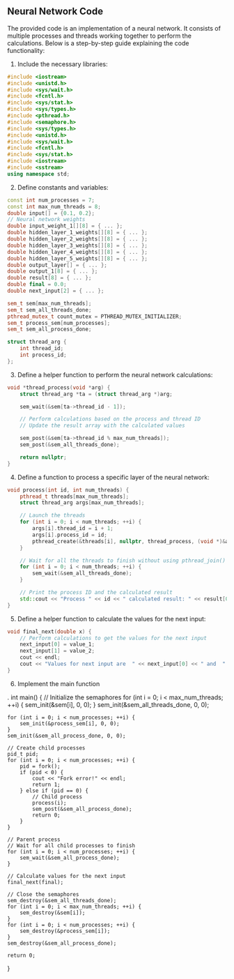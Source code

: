 ## Neural Network Code

The provided code is an implementation of a neural network. It consists of multiple processes and threads working together to perform the calculations. Below is a step-by-step guide explaining the code functionality:

1. Include the necessary libraries:
```cpp
#include <iostream>
#include <unistd.h>
#include <sys/wait.h>
#include <fcntl.h>
#include <sys/stat.h>
#include <sys/types.h>
#include <pthread.h>
#include <semaphore.h>
#include <sys/types.h>
#include <unistd.h>
#include <sys/wait.h>
#include <fcntl.h>
#include <sys/stat.h>
#include <iostream>
#include <sstream>
using namespace std;
```

2. Define constants and variables:
```cpp
const int num_processes = 7;
const int max_num_threads = 8;
double input[] = {0.1, 0.2};
// Neural network weights
double input_weight_1[][8] = { ... };
double hidden_layer_1_weights[][8] = { ... };
double hidden_layer_2_weights[][8] = { ... };
double hidden_layer_3_weights[][8] = { ... };
double hidden_layer_4_weights[][8] = { ... };
double hidden_layer_5_weights[][8] = { ... };
double output_layer[] = { ... };
double output_1[8] = { ... };
double result[8] = { ... };
double final = 0.0;
double next_input[2] = { ... };

sem_t sem[max_num_threads];
sem_t sem_all_threads_done;
pthread_mutex_t count_mutex = PTHREAD_MUTEX_INITIALIZER;
sem_t process_sem[num_processes];
sem_t sem_all_process_done;

struct thread_arg {
    int thread_id;
    int process_id;
};
```

3. Define a helper function to perform the neural network calculations:
```cpp
void *thread_process(void *arg) {
    struct thread_arg *ta = (struct thread_arg *)arg;

    sem_wait(&sem[ta->thread_id - 1]);

    // Perform calculations based on the process and thread ID
    // Update the result array with the calculated values

    sem_post(&sem[ta->thread_id % max_num_threads]);
    sem_post(&sem_all_threads_done);

    return nullptr;
}
```

4. Define a function to process a specific layer of the neural network:
```cpp
void process(int id, int num_threads) {
    pthread_t threads[max_num_threads];
    struct thread_arg args[max_num_threads];

    // Launch the threads
    for (int i = 0; i < num_threads; ++i) {
        args[i].thread_id = i + 1;
        args[i].process_id = id;
        pthread_create(&threads[i], nullptr, thread_process, (void *)&args[i]);
    }

    // Wait for all the threads to finish without using pthread_join()
    for (int i = 0; i < num_threads; ++i) {
        sem_wait(&sem_all_threads_done);
    }

    // Print the process ID and the calculated result
    std::cout << "Process " << id << " calculated result: " << result[0] << std::endl;
}
```

5. Define a helper function to calculate the values for the next input:
```cpp
void final_next(double x) {
    // Perform calculations to get the values for the next input
    next_input[0] = value_1;
    next_input[1] = value_2;
    cout << endl;
    cout << "Values for next input are  " << next_input[0] << " and  " << next_input[1] << endl;
}
```

6. Implement the main function

.
int main() {
    // Initialize the semaphores
    for (int i = 0; i < max_num_threads; ++i) {
        sem_init(&sem[i], 0, 0);
    }
    sem_init(&sem_all_threads_done, 0, 0);

    for (int i = 0; i < num_processes; ++i) {
        sem_init(&process_sem[i], 0, 0);
    }
    sem_init(&sem_all_process_done, 0, 0);

    // Create child processes
    pid_t pid;
    for (int i = 0; i < num_processes; ++i) {
        pid = fork();
        if (pid < 0) {
            cout << "Fork error!" << endl;
            return 1;
        } else if (pid == 0) {
            // Child process
            process(i);
            sem_post(&sem_all_process_done);
            return 0;
        }
    }

    // Parent process
    // Wait for all child processes to finish
    for (int i = 0; i < num_processes; ++i) {
        sem_wait(&sem_all_process_done);
    }

    // Calculate values for the next input
    final_next(final);

    // Close the semaphores
    sem_destroy(&sem_all_threads_done);
    for (int i = 0; i < max_num_threads; ++i) {
        sem_destroy(&sem[i]);
    }
    for (int i = 0; i < num_processes; ++i) {
        sem_destroy(&process_sem[i]);
    }
    sem_destroy(&sem_all_process_done);

    return 0;
}


